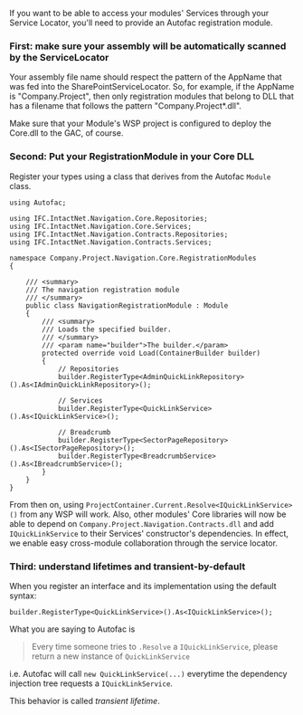 If you want to be able to access your modules' Services through your Service Locator, you'll need to provide an Autofac registration module.

### First: make sure your assembly will be automatically scanned by the ServiceLocator

Your assembly file name should respect the pattern of the AppName that was fed into the SharePointServiceLocator. So, for example, if the AppName is "Company.Project", then only registration modules that belong to DLL that has a filename that follows the pattern "Company.Project*.dll".

Make sure that your Module's WSP project is configured to deploy the Core.dll to the GAC, of course.

### Second: Put your RegistrationModule in your Core DLL

Register your types using a class that derives from the Autofac ```Module``` class.

```
using Autofac;

using IFC.IntactNet.Navigation.Core.Repositories;
using IFC.IntactNet.Navigation.Core.Services;
using IFC.IntactNet.Navigation.Contracts.Repositories;
using IFC.IntactNet.Navigation.Contracts.Services;

namespace Company.Project.Navigation.Core.RegistrationModules
{

    /// <summary>
    /// The navigation registration module
    /// </summary>
    public class NavigationRegistrationModule : Module
    {
        /// <summary>
        /// Loads the specified builder.
        /// </summary>
        /// <param name="builder">The builder.</param>
        protected override void Load(ContainerBuilder builder)
        {
            // Repositories
            builder.RegisterType<AdminQuickLinkRepository>().As<IAdminQuickLinkRepository>();

            // Services
            builder.RegisterType<QuickLinkService>().As<IQuickLinkService>();

            // Breadcrumb
            builder.RegisterType<SectorPageRepository>().As<ISectorPageRepository>();
            builder.RegisterType<BreadcrumbService>().As<IBreadcrumbService>();
        }
    }
}
```

From then on, using ```ProjectContainer.Current.Resolve<IQuickLinkService>()``` from any WSP will work. Also, other modules' Core libraries will now be able to depend on ```Company.Project.Navigation.Contracts.dll``` and add ```IQuickLinkService``` to their Services' constructor's dependencies. In effect, we enable easy cross-module collaboration through the service locator. 

### Third: understand lifetimes and transient-by-default

When you register an interface and its implementation using the default syntax:

```
builder.RegisterType<QuickLinkService>().As<IQuickLinkService>();
```

What you are saying to Autofac is

> Every time someone tries to ```.Resolve``` a ```IQuickLinkService```, please return a new instance of ```QuickLinkService```

i.e. Autofac will call ```new QuickLinkService(...)``` everytime the dependency injection tree requests a ```IQuickLinkService```.

This behavior is called *transient lifetime*. 